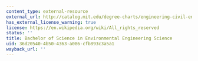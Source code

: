 ```yaml
---
content_type: external-resource
external_url: http://catalog.mit.edu/degree-charts/engineering-civil-environmental-engineering-course-1-eng/
has_external_license_warning: true
license: https://en.wikipedia.org/wiki/All_rights_reserved
status: ''
title: Bachelor of Science in Environmental Engineering Science
uid: 36d20540-4b50-4363-a086-cfb893c3a5a1
wayback_url: ''
---
```

